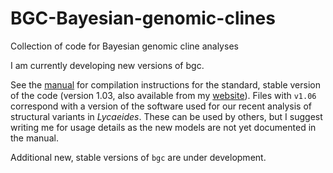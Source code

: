 # BGC-Bayesian-genomic-clines
Collection of code for Bayesian genomic cline analyses

I am currently developing new versions of bgc.

See the [manual](bgc_manual.pdf) for compilation instructions for the standard, stable version of the code (version 1.03, also available from my [website](https://sites.google.com/site/bgcsoftware/)). Files with `v1.06` correspond with a version of the software used for our recent analysis of structural variants in *Lycaeides*. These can be used by others, but I suggest writing me for usage details as the new models are not yet documented in the manual. 

Additional new, stable versions of `bgc` are under development.
